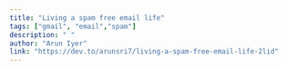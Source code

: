 ```yaml
---
title: "Living a spam free email life"
tags: ["gmail", "email","spam"]
description: " "
author: "Arun Iyer"
link: "https://dev.to/arunsri7/living-a-spam-free-email-life-2lid"
---
```


